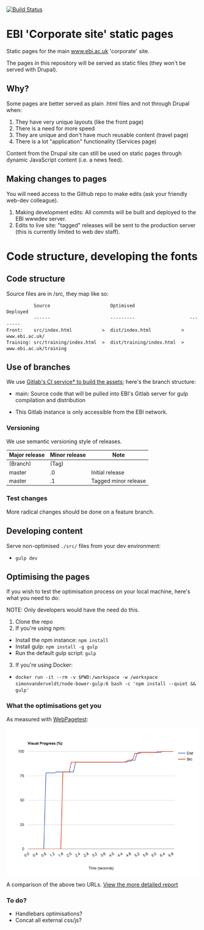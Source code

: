[![Build Status](https://travis-ci.org/ebiwd/EBI-Corporatesite.svg?branch=master)](https://travis-ci.org/ebiwd/EBI-Corporatesite)

# EBI 'Corporate site' static pages

Static pages for the main www.ebi.ac.uk 'corporate' site.

The pages in this repository will be served as static files (they won't be served with Drupal).

## Why?

Some pages are better served as plain .html files and not through Drupal when:

1. They have very unique layouts (like the front page)
2. There is a need for more speed
3. They are unique and don't have much reusable content (travel page)
4. There is a lot "application" functionality (Services page)

Content from the Drupal site can still be used on static pages through dynamic JavaScript content (i.e. a news feed).

## Making changes to pages

You will need access to the Github repo to make edits (ask your friendly web-dev colleague).

1. Making development edits: All commits will be built and deployed to the EBI wwwdev server.
2. Edits to live site: "tagged" releases will be sent to the production server (this is currently limited to web dev staff).

# Code structure, developing the fonts

## Code structure

Source files are in /src, they map like so:

```
          Source                      Optimised                    Deployed
          ------                      ---------                    --------
Front:    src/index.html           >  dist/index.html           >  www.ebi.ac.uk/
Training: src/training/index.html  >  dist/training/index.html  >  www.ebi.ac.uk/training
```

## Use of branches

We use [Gitlab's CI service* to build the assets](https://gitlab.ebi.ac.uk/ebiwd/EBI-Corporatesite/blob/master/.gitlab-ci.yml); here's the branch structure:

- main: Source code that will be pulled into EBI's Gitlab server for gulp compilation and distribution

* This Gitlab instance is only accessible from the EBI network.

### Versioning

We use semantic versioning style of releases.

| Major release | Minor release | Note |
| ------------- | ------------- | ---- |
| (Branch)      | (Tag)         | |
| master        | .0            | Initial release  |
| master        | .1            | Tagged minor release |

### Test changes

More radical changes should be done on a feature branch.

## Developing content

Serve non-optimised `./src/` files from your dev environment:

- `gulp dev`

## Optimising the pages

If you wish to test the optimisation process on your local machine, here's what you need to do:

NOTE: Only developers would have the need do this.

1. Clone the repo
2. If you're using npm:
  - Install the npm instance: `npm install`
  - Install gulp: `npm install -g gulp`
  - Run the default gulp script: `gulp`
3. If you're using Docker:
  - `docker run -it --rm -v $PWD:/workspace -w /workspace simonvanderveldt/node-bower-gulp:6 bash -c 'npm install --quiet && gulp'`

### What the optimisations get you

As measured with [WebPagetest](https://www.webpagetest.org):

[![alt text](assets/readme/performance-timings.png "Performance timings")](https://www.webpagetest.org/video/compare.php?tests=170508_5G_bbac80592e8a6982bb442dfce733f626,170508_66_5c3bd9d66aeb872d713be241f738dba4,170508_4X_18331d7513ef3beae9ddbfec1c8eaf0a)

A comparison of the above two URLs. [View the more detailed report](https://www.webpagetest.org/video/compare.php?tests=170508_5G_bbac80592e8a6982bb442dfce733f626,170508_66_5c3bd9d66aeb872d713be241f738dba4,170508_4X_18331d7513ef3beae9ddbfec1c8eaf0a)

### To do?

- Handlebars optimisations?
- Concat all external css/js?
